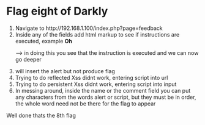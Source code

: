 <h1> Flag eight of Darkly </h1>

<ol>

<li> Navigate to http://192.168.1.100/index.php?page=feedback </li>

<li> Inside any of the fields add html markup to see if instructions are executed,  example <b>Oh</b> </li>

--> in doing this you see that the instruction is executed and we can now go deeper

<li> <body onload="alert("it works")"> will insert the alert but not produce flag </li>

<li>Trying to do reflected Xss didnt work,  entering script into url </li>

<li>Trying to do persistent Xss didnt work,  entering script into input </li>

<li>In messing around,  inside the name or the comment field you can put any characters from the words
alert or script,  but they must be in order,  the whole word need not be there for the flag to appear </li>


</ol>

Well done thats the 8th flag